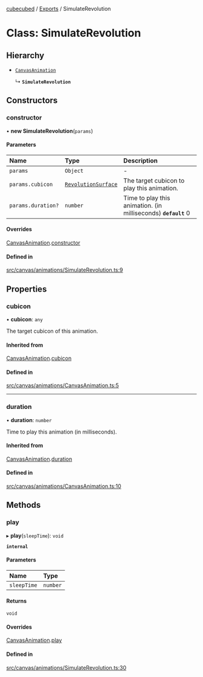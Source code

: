 [cubecubed](/reference/README.md) / [Exports](/reference/modules.md) / SimulateRevolution

# Class: SimulateRevolution

## Hierarchy

- [`CanvasAnimation`](/reference/classes/CanvasAnimation.md)

  ↳ **`SimulateRevolution`**

## Constructors

### constructor

• **new SimulateRevolution**(`params`)

#### Parameters

| Name | Type | Description |
| :------ | :------ | :------ |
| `params` | `Object` | - |
| `params.cubicon` | [`RevolutionSurface`](/reference/classes/RevolutionSurface.md) | The target cubicon to play this animation. |
| `params.duration?` | `number` | Time to play this animation. (in milliseconds)  **`default`** 0 |

#### Overrides

[CanvasAnimation](/reference/classes/CanvasAnimation.md).[constructor](/reference/classes/CanvasAnimation.md#constructor)

#### Defined in

[src/canvas/animations/SimulateRevolution.ts:9](https://github.com/imaphatduc/cubecubed/blob/8295992/src/canvas/animations/SimulateRevolution.ts#L9)

## Properties

### cubicon

• **cubicon**: `any`

The target cubicon of this animation.

#### Inherited from

[CanvasAnimation](/reference/classes/CanvasAnimation.md).[cubicon](/reference/classes/CanvasAnimation.md#cubicon)

#### Defined in

[src/canvas/animations/CanvasAnimation.ts:5](https://github.com/imaphatduc/cubecubed/blob/8295992/src/canvas/animations/CanvasAnimation.ts#L5)

___

### duration

• **duration**: `number`

Time to play this animation (in milliseconds).

#### Inherited from

[CanvasAnimation](/reference/classes/CanvasAnimation.md).[duration](/reference/classes/CanvasAnimation.md#duration)

#### Defined in

[src/canvas/animations/CanvasAnimation.ts:10](https://github.com/imaphatduc/cubecubed/blob/8295992/src/canvas/animations/CanvasAnimation.ts#L10)

## Methods

### play

▸ **play**(`sleepTime`): `void`

**`internal`**

#### Parameters

| Name | Type |
| :------ | :------ |
| `sleepTime` | `number` |

#### Returns

`void`

#### Overrides

[CanvasAnimation](/reference/classes/CanvasAnimation.md).[play](/reference/classes/CanvasAnimation.md#play)

#### Defined in

[src/canvas/animations/SimulateRevolution.ts:30](https://github.com/imaphatduc/cubecubed/blob/8295992/src/canvas/animations/SimulateRevolution.ts#L30)
